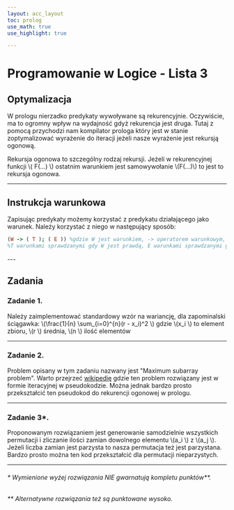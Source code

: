 ```yaml
---
layout: acc_layout
toc: prolog
use_math: true
use_highlight: true

---
```


# Programowanie w Logice - Lista 3

## Optymalizacja

W prologu nierzadko predykaty wywoływane są rekurencyjnie. Oczywiście, ma to ogromny wpływ na wydajność gdyż rekurencja jest druga.
Tutaj z pomocą przychodzi nam kompilator prologa który jest w stanie zoptymalizować wyrażenie do iteracji jeżeli nasze wyrażenie jest rekursją ogonową.

Rekursja ogonowa to szczególny rodzaj rekursji. Jeżeli w rekurencyjnej funkcji \\( F(...) \\) ostatnim warunkiem jest samowywołanie \\(F(...)\\) to jest to rekursja ogonowa.

---

## Instrukcja warunkowa

Zapisując predykaty możemy korzystać z predykatu działającego jako warunek.
Należy korzystać z niego w następujący sposób:
```prolog
(W -> ( T ); ( E )) %gdzie W jest warunkiem, -> operatorem warunkowym,
%T warunkami sprawdzanymi gdy W jest prawdą, E warunkami sprawdzanymi gdy W to fałsz.
```
<p></p>
---

## Zadania

### Zadanie 1.

Należy zaimplementować standardowy wzór na wariancję, dla zapominalski ściągawka:
\\(\frac{1}{n} \sum_{i=0}^{n}(r - x_i)^2 \\) gdzie \\(x_i \\) to element zbioru, \\(r \\) średnia, \\(n \\) ilość elementów

---

### Zadanie 2.

Problem opisany w tym zadaniu nazwany jest "Maximum subarray problem".
Warto przejrzeć [wikipedię](https://en.wikipedia.org/wiki/Maximum_subarray_problem#Kadane's_algorithm_(Algorithm_3:_Dynamic_Programming)) gdzie ten problem rozwiązany jest w formie iteracyjnej w pseudokodzie.
Można jednak bardzo prosto przekształcić ten pseudokod do rekurencji ogonowej w prologu.

---

### Zadanie 3*.

Proponowanym rozwiązaniem jest generowanie samodzielnie wszystkich permutacji i zliczanie ilości zamian dowolnego elementu \\(a_i \\) z \\(a_j \\). Jeżeli liczba zamian jest parzysta to nasza permutacja też jest parzystana. Bardzo prosto można ten kod przekształcić dla permutacji nieparzystych.



---

###### * Wymienione wyżej rozwiązania NIE gwarnatują kompletu punktów**.
###### ** Alternatywne rozwiązania też są punktowane wysoko.
